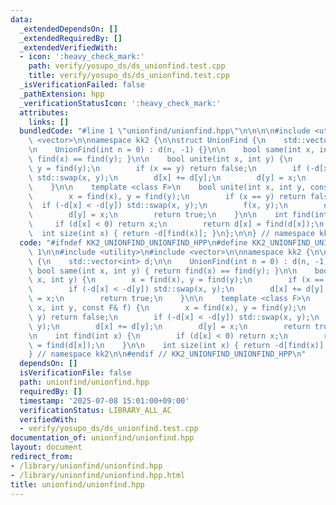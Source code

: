 ```yaml
---
data:
  _extendedDependsOn: []
  _extendedRequiredBy: []
  _extendedVerifiedWith:
  - icon: ':heavy_check_mark:'
    path: verify/yosupo_ds/ds_unionfind.test.cpp
    title: verify/yosupo_ds/ds_unionfind.test.cpp
  _isVerificationFailed: false
  _pathExtension: hpp
  _verificationStatusIcon: ':heavy_check_mark:'
  attributes:
    links: []
  bundledCode: "#line 1 \"unionfind/unionfind.hpp\"\n\n\n\n#include <utility>\n#include\
    \ <vector>\n\nnamespace kk2 {\n\nstruct UnionFind {\n    std::vector<int> d;\n\
    \n    UnionFind(int n = 0) : d(n, -1) {}\n\n    bool same(int x, int y) { return\
    \ find(x) == find(y); }\n\n    bool unite(int x, int y) {\n        x = find(x),\
    \ y = find(y);\n        if (x == y) return false;\n        if (-d[x] < -d[y])\
    \ std::swap(x, y);\n        d[x] += d[y];\n        d[y] = x;\n        return true;\n\
    \    }\n\n    template <class F>\n    bool unite(int x, int y, const F& f) {\n\
    \        x = find(x), y = find(y);\n        if (x == y) return false;\n      \
    \  if (-d[x] < -d[y]) std::swap(x, y);\n        f(x, y);\n        d[x] += d[y];\n\
    \        d[y] = x;\n        return true;\n    }\n\n    int find(int x) {\n   \
    \     if (d[x] < 0) return x;\n        return d[x] = find(d[x]);\n    }\n\n  \
    \  int size(int x) { return -d[find(x)]; }\n};\n\n} // namespace kk2\n\n\n"
  code: "#ifndef KK2_UNIONFIND_UNIONFIND_HPP\n#define KK2_UNIONFIND_UNIONFIND_HPP\
    \ 1\n\n#include <utility>\n#include <vector>\n\nnamespace kk2 {\n\nstruct UnionFind\
    \ {\n    std::vector<int> d;\n\n    UnionFind(int n = 0) : d(n, -1) {}\n\n   \
    \ bool same(int x, int y) { return find(x) == find(y); }\n\n    bool unite(int\
    \ x, int y) {\n        x = find(x), y = find(y);\n        if (x == y) return false;\n\
    \        if (-d[x] < -d[y]) std::swap(x, y);\n        d[x] += d[y];\n        d[y]\
    \ = x;\n        return true;\n    }\n\n    template <class F>\n    bool unite(int\
    \ x, int y, const F& f) {\n        x = find(x), y = find(y);\n        if (x ==\
    \ y) return false;\n        if (-d[x] < -d[y]) std::swap(x, y);\n        f(x,\
    \ y);\n        d[x] += d[y];\n        d[y] = x;\n        return true;\n    }\n\
    \n    int find(int x) {\n        if (d[x] < 0) return x;\n        return d[x]\
    \ = find(d[x]);\n    }\n\n    int size(int x) { return -d[find(x)]; }\n};\n\n\
    } // namespace kk2\n\n#endif // KK2_UNIONFIND_UNIONFIND_HPP\n"
  dependsOn: []
  isVerificationFile: false
  path: unionfind/unionfind.hpp
  requiredBy: []
  timestamp: '2025-07-08 15:01:00+09:00'
  verificationStatus: LIBRARY_ALL_AC
  verifiedWith:
  - verify/yosupo_ds/ds_unionfind.test.cpp
documentation_of: unionfind/unionfind.hpp
layout: document
redirect_from:
- /library/unionfind/unionfind.hpp
- /library/unionfind/unionfind.hpp.html
title: unionfind/unionfind.hpp
---
```

